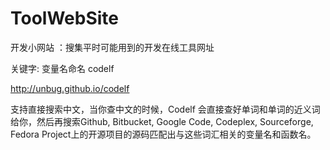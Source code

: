 # ToolWebSite
开发小网站 ：搜集平时可能用到的开发在线工具网址


关键字: 变量名命名 codelf

http://unbug.github.io/codelf

支持直接搜索中文，当你查中文的时候，Codelf 会直接查好单词和单词的近义词给你，然后再搜索Github, Bitbucket, Google Code, Codeplex, Sourceforge, Fedora Project上的开源项目的源码匹配出与这些词汇相关的变量名和函数名。
